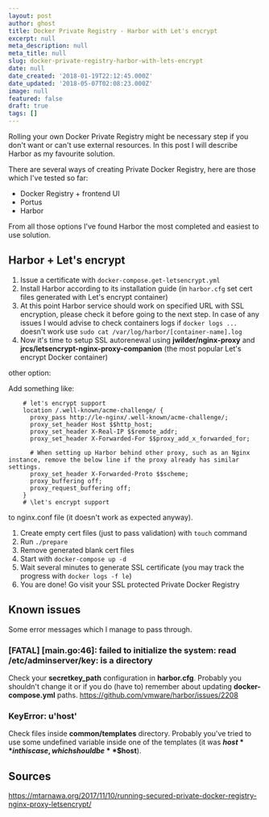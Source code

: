 ```yaml
---
layout: post
author: ghost
title: Docker Private Registry - Harbor with Let's encrypt
excerpt: null
meta_description: null
meta_title: null
slug: docker-private-registry-harbor-with-lets-encrypt
date: null
date_created: '2018-01-19T22:12:45.000Z'
date_updated: '2018-05-07T02:08:23.000Z'
image: null
featured: false
draft: true
tags: []
---
```

Rolling your own Docker Private Registry might be necessary step if you don't want or can't use external resources. In this post I will describe Harbor as my favourite solution.

There are several ways of creating Private Docker Registry, here are those which I've tested so far:

- Docker Registry + frontend UI
- Portus
- Harbor

From all those options I've found Harbor the most completed and easiest to use solution.

## Harbor + Let's encrypt

1. Issue a certificate with `docker-compose.get-letsencrypt.yml`
2. Install Harbor according to its installation guide (in `harbor.cfg` set cert files generated with Let's encrypt container)
3. At this point Harbor service should work on specified URL with SSL encryption, please check it before going to the next step. In case of any issues I would advise to check containers logs if `docker logs ...` doesn't work use `sudo cat /var/log/harbor/[container-name].log`
4. Now it's time to setup SSL autorenewal using **jwilder/nginx-proxy** and **jrcs/letsencrypt-nginx-proxy-companion** (the most popular Let's encrypt Docker container)

other option:

Add something like:
```
    # let's encrypt support
    location /.well-known/acme-challenge/ {
      proxy_pass http://le-nginx/.well-known/acme-challenge/;
      proxy_set_header Host $$http_host;
      proxy_set_header X-Real-IP $$remote_addr;
      proxy_set_header X-Forwarded-For $$proxy_add_x_forwarded_for;

      # When setting up Harbor behind other proxy, such as an Nginx instance, remove the below line if the proxy already has similar settings.
      proxy_set_header X-Forwarded-Proto $$scheme;
      proxy_buffering off;
      proxy_request_buffering off;
    }
    # \let's encrypt support
```
to nginx.conf file (it doesn't work as expected anyway).

1. Create empty cert files (just to pass validation) with `touch` command
2. Run `./prepare`
3. Remove generated blank cert files
4. Start with `docker-compose up -d`
5. Wait several minutes to generate SSL certificate (you may track the progress with `docker logs -f le`)
6. You are done! Go visit your SSL protected Private Docker Registry

## Known issues

Some error messages which I manage to pass through.

### [FATAL] [main.go:46]: failed to initialize the system: read /etc/adminserver/key: is a directory
Check your **secretkey_path** configuration in **harbor.cfg**. Probably you shouldn't change it or if you do (have to) remember about updating **docker-compose.yml** paths.
https://github.com/vmware/harbor/issues/2208

### KeyError: u'host'
Check files inside **common/templates** directory. Probably you've tried to use some undefined variable inside one of the templates (it was **$host** in this case, which should be **$$host**).

## Sources

https://mtarnawa.org/2017/11/10/running-secured-private-docker-registry-nginx-proxy-letsencrypt/
